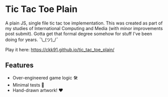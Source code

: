 # Tic Tac Toe Plain
A plain JS, single file tic tac toe implementation. This was created as part of my studies of International Computing and Media (with minor improvements post submit). 
Gotta get that formal degree somehow for stuff I've been doing for years. ¯\\\_(ツ)_/¯

Play it here: https://ckk91.github.io/tic_tac_toe_plain/

## Features
- Over-engineered game logic :hammer_and_wrench:
- Minimal tests :microscope:
- Hand-drawn artwork! :hearts:
